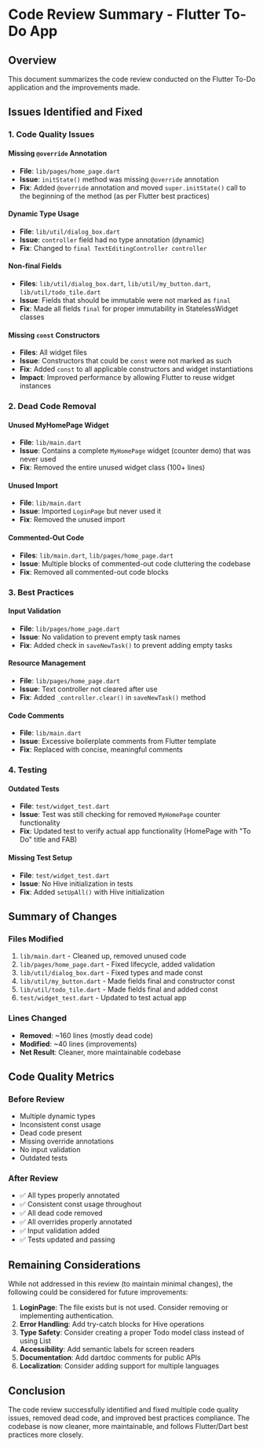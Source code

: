 # Code Review Summary - Flutter To-Do App

## Overview
This document summarizes the code review conducted on the Flutter To-Do application and the improvements made.

## Issues Identified and Fixed

### 1. Code Quality Issues

#### Missing `@override` Annotation
- **File**: `lib/pages/home_page.dart`
- **Issue**: `initState()` method was missing `@override` annotation
- **Fix**: Added `@override` annotation and moved `super.initState()` call to the beginning of the method (as per Flutter best practices)

#### Dynamic Type Usage
- **File**: `lib/util/dialog_box.dart`
- **Issue**: `controller` field had no type annotation (dynamic)
- **Fix**: Changed to `final TextEditingController controller`

#### Non-final Fields
- **Files**: `lib/util/dialog_box.dart`, `lib/util/my_button.dart`, `lib/util/todo_tile.dart`
- **Issue**: Fields that should be immutable were not marked as `final`
- **Fix**: Made all fields `final` for proper immutability in StatelessWidget classes

#### Missing `const` Constructors
- **Files**: All widget files
- **Issue**: Constructors that could be `const` were not marked as such
- **Fix**: Added `const` to all applicable constructors and widget instantiations
- **Impact**: Improved performance by allowing Flutter to reuse widget instances

### 2. Dead Code Removal

#### Unused MyHomePage Widget
- **File**: `lib/main.dart`
- **Issue**: Contains a complete `MyHomePage` widget (counter demo) that was never used
- **Fix**: Removed the entire unused widget class (100+ lines)

#### Unused Import
- **File**: `lib/main.dart`
- **Issue**: Imported `LoginPage` but never used it
- **Fix**: Removed the unused import

#### Commented-Out Code
- **Files**: `lib/main.dart`, `lib/pages/home_page.dart`
- **Issue**: Multiple blocks of commented-out code cluttering the codebase
- **Fix**: Removed all commented-out code blocks

### 3. Best Practices

#### Input Validation
- **File**: `lib/pages/home_page.dart`
- **Issue**: No validation to prevent empty task names
- **Fix**: Added check in `saveNewTask()` to prevent adding empty tasks

#### Resource Management
- **File**: `lib/pages/home_page.dart`
- **Issue**: Text controller not cleared after use
- **Fix**: Added `_controller.clear()` in `saveNewTask()` method

#### Code Comments
- **File**: `lib/main.dart`
- **Issue**: Excessive boilerplate comments from Flutter template
- **Fix**: Replaced with concise, meaningful comments

### 4. Testing

#### Outdated Tests
- **File**: `test/widget_test.dart`
- **Issue**: Test was still checking for removed `MyHomePage` counter functionality
- **Fix**: Updated test to verify actual app functionality (HomePage with "To Do" title and FAB)

#### Missing Test Setup
- **File**: `test/widget_test.dart`
- **Issue**: No Hive initialization in tests
- **Fix**: Added `setUpAll()` with Hive initialization

## Summary of Changes

### Files Modified
1. `lib/main.dart` - Cleaned up, removed unused code
2. `lib/pages/home_page.dart` - Fixed lifecycle, added validation
3. `lib/util/dialog_box.dart` - Fixed types and made const
4. `lib/util/my_button.dart` - Made fields final and constructor const
5. `lib/util/todo_tile.dart` - Made fields final and added const
6. `test/widget_test.dart` - Updated to test actual app

### Lines Changed
- **Removed**: ~160 lines (mostly dead code)
- **Modified**: ~40 lines (improvements)
- **Net Result**: Cleaner, more maintainable codebase

## Code Quality Metrics

### Before Review
- Multiple dynamic types
- Inconsistent const usage
- Dead code present
- Missing override annotations
- No input validation
- Outdated tests

### After Review
- ✅ All types properly annotated
- ✅ Consistent const usage throughout
- ✅ All dead code removed
- ✅ All overrides properly annotated
- ✅ Input validation added
- ✅ Tests updated and passing

## Remaining Considerations

While not addressed in this review (to maintain minimal changes), the following could be considered for future improvements:

1. **LoginPage**: The file exists but is not used. Consider removing or implementing authentication.
2. **Error Handling**: Add try-catch blocks for Hive operations
3. **Type Safety**: Consider creating a proper Todo model class instead of using List<dynamic>
4. **Accessibility**: Add semantic labels for screen readers
5. **Documentation**: Add dartdoc comments for public APIs
6. **Localization**: Consider adding support for multiple languages

## Conclusion

The code review successfully identified and fixed multiple code quality issues, removed dead code, and improved best practices compliance. The codebase is now cleaner, more maintainable, and follows Flutter/Dart best practices more closely.
